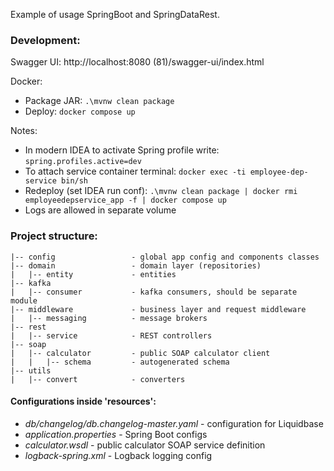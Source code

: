 Example of usage SpringBoot and SpringDataRest.

### Development:

Swagger UI: http://localhost:8080 (81)/swagger-ui/index.html

Docker:
- Package JAR: `.\mvnw clean package`
- Deploy: `docker compose up`

Notes:
- In modern IDEA to activate Spring profile write: `spring.profiles.active=dev`
- To attach service container terminal: `docker exec -ti employee-dep-service bin/sh`
- Redeploy (set IDEA run conf): `.\mvnw clean package | docker rmi employeedepservice_app -f | docker compose up`
- Logs are allowed in separate volume

### Project structure:
```
|-- config                 - global app config and components classes
|-- domain                 - domain layer (repositories)
|   |-- entity             - entities
|-- kafka
|   |-- consumer           - kafka consumers, should be separate module
|-- middleware             - business layer and request middleware
|   |-- messaging          - message brokers
|-- rest
|   |-- service            - REST controllers
|-- soap
|   |-- calculator         - public SOAP calculator client
|   |   |-- schema         - autogenerated schema 
|-- utils
|   |-- convert            - converters
```

#### Configurations inside 'resources':
- *db/changelog/db.changelog-master.yaml* - configuration for Liquidbase
- *application.properties*                - Spring Boot configs
- *calculator.wsdl*                       - public calculator SOAP service definition
- *logback-spring.xml*                    - Logback logging config
